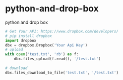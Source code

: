 # python-and-drop-box
python and drop box

```python
# Get Your API: https://www.dropbox.com/developers/
# pip install dropbox
import dropbox
dbx = dropbox.Dropbox('Your Api Key')
# upload
with open('test.txt', 'rb') as f:
    dbx.files_upload(f.read(), '/test.txt')
    
# download
dbx.files_download_to_file('test.txt', '/test.txt')
```
